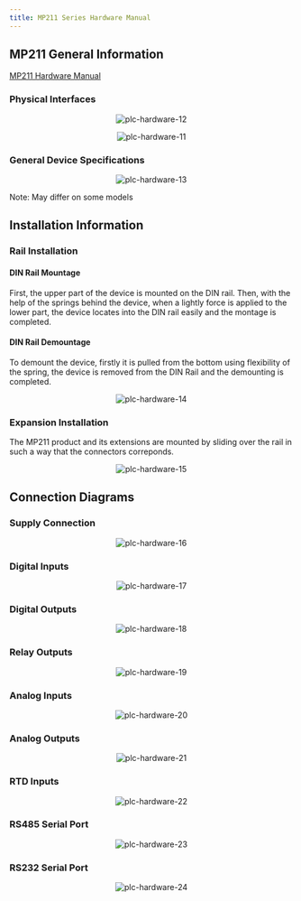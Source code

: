 ```yaml
---
title: MP211 Series Hardware Manual
---
```


## MP211 General Information

[MP211 Hardware Manual](https://www.mikrodev.com/wp-content/uploads/2023/03/MIKRODEV_HM_MP211_en.pdf)

### Physical Interfaces

<center>

![plc-hardware-12](/img/plc-hardware-12.png)

</center>

<center>

![plc-hardware-11](/img/plc-hardware-11.png)

</center>

### General Device Specifications

<center>

![plc-hardware-13](/img/plc-hardware-13.png)

</center>

Note: May differ on some models

## Installation Information

### Rail Installation

#### DIN Rail Mountage
First, the upper part of the device is mounted on the DIN rail. Then, with the help of the
springs behind the device, when a lightly force is applied to the lower part, the device
locates into the DIN rail easily and the montage is completed.

#### DIN Rail Demountage
To demount the device, firstly it is pulled from the bottom using flexibility of the spring,
the device is removed from the DIN Rail and the demounting is completed.

<center>

![plc-hardware-14](/img/plc-hardware-14.png)

</center>

### Expansion Installation

The MP211 product and its extensions are mounted by sliding over the rail in such a way
that the connectors correponds.

<center>

![plc-hardware-15](/img/plc-hardware-15.png)

</center>

## Connection Diagrams

### Supply Connection

<center>

![plc-hardware-16](/img/plc-hardware-16.png)

</center>

### Digital Inputs

<center>

![plc-hardware-17](/img/plc-hardware-17.png)

</center>

### Digital Outputs

<center>

![plc-hardware-18](/img/plc-hardware-18.png)

</center>

### Relay Outputs

<center>

![plc-hardware-19](/img/plc-hardware-19.png)

</center>

### Analog Inputs

<center>

![plc-hardware-20](/img/plc-hardware-20.png)

</center>

### Analog Outputs

<center>

![plc-hardware-21](/img/plc-hardware-21.png)

</center>

### RTD Inputs

<center>

![plc-hardware-22](/img/plc-hardware-22.png)

</center>

### RS485 Serial Port

<center>

![plc-hardware-23](/img/plc-hardware-23.png)

</center>

### RS232 Serial Port

<center>

![plc-hardware-24](/img/plc-hardware-24.png)

</center>

